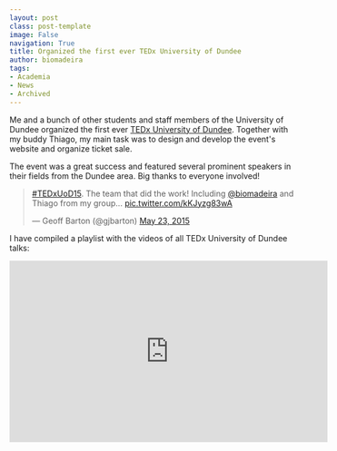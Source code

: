 ```yaml
---
layout: post
class: post-template
image: False
navigation: True
title: Organized the first ever TEDx University of Dundee
author: biomadeira
tags:
- Academia
- News
- Archived
---
```


Me and a bunch of other students and staff members of the University of Dundee organized the first
ever [TEDx University of Dundee](http://tedxuod.co.uk/). Together with my buddy Thiago, my main task was to 
design and develop the event's website and organize ticket sale.

The event was a great success and featured several prominent speakers in their fields from the Dundee area. 
Big thanks to everyone involved!

<blockquote class="twitter-tweet tw-align-center" lang="en"><p lang="en" dir="ltr"><a href="https://twitter.com/hashtag/TEDxUoD15?src=hash">#TEDxUoD15</a>. The team that did the work! Including <a href="https://twitter.com/biomadeira">@biomadeira</a> and Thiago from my group... <a href="http://t.co/kKJyzg83wA">pic.twitter.com/kKJyzg83wA</a></p>&mdash; Geoff Barton (@gjbarton) <a href="https://twitter.com/gjbarton/status/602159556379160576">May 23, 2015</a></blockquote>
<script async src="//platform.twitter.com/widgets.js" charset="utf-8"></script>


I have compiled a playlist with the videos of all TEDx University of Dundee talks:

<iframe width="560" height="320" src="https://www.youtube.com/embed/videoseries?list=PLN918k2R1YYOTGCmqvC3bUyqGICP74e-c" frameborder="0" allowfullscreen></iframe>
